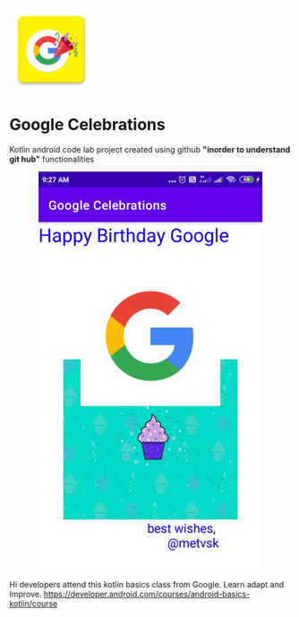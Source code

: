 <div align="left">
    <img src="/app/src/main/res/mipmap-xxhdpi/ic_launcher.png" width="150px"</img>
</div>

# Google Celebrations

Kotlin android code lab project created using github **"inorder to understand git hub"** functionalities



<div align="center">
    <img src="/screenshots/shot1.jpg" width="400px"</img>
</div>


Hi developers attend this kotlin basics class from Google.
Learn adapt and Improve.
https://developer.android.com/courses/android-basics-kotlin/course
